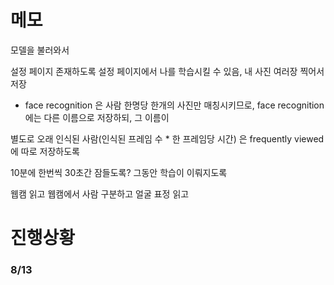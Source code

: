 # 메모

모델을 불러와서

설정 페이지 존재하도록
설정 페이지에서 나를 학습시킬 수 있음, 내 사진 여러장 찍어서 저장

- face recognition 은 사람 한명당 한개의 사진만 매칭시키므로, face recognition 에는 다른 이름으로 저장하되, 그 이름이 

별도로 오래 인식된 사람(인식된 프레임 수 * 한 프레임당 시간) 은 frequently viewed 에 따로 저장하도록

10분에 한번씩 30초간 잠들도록? 그동안 학습이 이뤄지도록



웹캠 읽고
웹캠에서 사람 구분하고
얼굴 표정 읽고



# 진행상황

### 8/13



